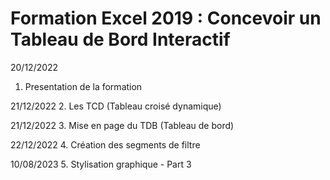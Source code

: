 # **Formation Excel 2019 : Concevoir un Tableau de Bord Interactif**

20/12/2022
1. Presentation de la formation

21/12/2022
2. Les TCD (Tableau croisé dynamique)

21/12/2022
3. Mise en page du TDB (Tableau de bord)

22/12/2022
4. Création des segments de filtre

10/08/2023
5. Stylisation graphique - Part 3

